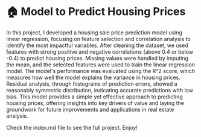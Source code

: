 # 🏠 Model to Predict Housing Prices

In this project, I developed a housing sale price prediction model using linear regression, focusing on feature selection and correlation analysis to identify the most impactful variables. After cleaning the dataset, we used features with strong positive and negative correlations (above 0.4 or below -0.4) to predict housing prices. Missing values were handled by imputing the mean, and the selected features were used to train the linear regression model. The model's performance was evaluated using the R^2 score, which measures how well the model explains the variance in housing prices. Residual analysis, through histograms of prediction errors, showed a reasonably symmetric distribution, indicating accurate predictions with low bias. This model provides a simple yet effective approach to predicting housing prices, offering insights into key drivers of value and laying the groundwork for future improvements and applications in real estate analysis.

Check the index.md file to see the full project. Enjoy!
